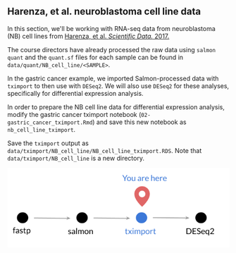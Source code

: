 ## Harenza, et al. neuroblastoma cell line data

In this section, we'll be working with RNA-seq data from neuroblastoma (NB) cell lines from
[Harenza, et al. _Scientific Data._ 2017.](https://doi.org/10.1038/sdata.2017.33)

The course directors have already processed the raw data using `salmon quant` and the `quant.sf` files for each sample can be found in `data/quant/NB_cell_line/<SAMPLE>`.

In the gastric cancer example, we imported Salmon-processed data with `tximport` to then use with `DESeq2`. 
We will also use `DESeq2` for these analyses, specifically for differential expression analysis.

In order to prepare the NB cell line data for differential expression analysis, modify the gastric cancer tximport notebook (`02-gastric_cancer_tximport.Rmd`) and save this new notebook as `nb_cell_line_tximport`.

Save the `tximport` output as `data/tximport/NB_cell_line/NB_cell_line_tximport.RDS`. Note that `data/tximport/NB_cell_line` is a new directory.

![](diagrams/rna-seq_5.png)
